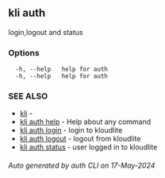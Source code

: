## kli auth

login,logout and status



### Options

```
  -h, --help   help for auth
  -h, --help   help for auth
```

### SEE ALSO

* [kli](kli.md)  - 
* [kli auth help](kli_auth_help.md)  - Help about any command
* [kli auth login](kli_auth_login.md)  - login to kloudlite
* [kli auth logout](kli_auth_logout.md)  - logout from kloudlite
* [kli auth status](kli_auth_status.md)  - user logged in to kloudlite

###### Auto generated by auth CLI on 17-May-2024
